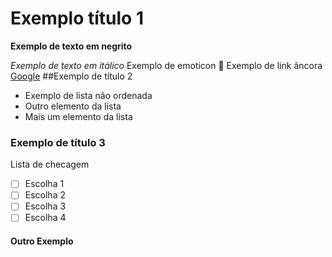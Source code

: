 # Exemplo título 1

**Exemplo de texto em negrito**

_Exemplo de texto em itálico_
Exemplo de emoticon :icecream:
Exemplo de link âncora [Google](http://www.google.com.br)
##Exemplo de título 2
- Exemplo de lista não ordenada
- Outro elemento da lista
- Mais um elemento da lista

### Exemplo de título 3
Lista de checagem
- [ ] Escolha 1
- [ ] Escolha 2
- [ ] Escolha 3
- [ ] Escolha 4

#### Outro Exemplo
